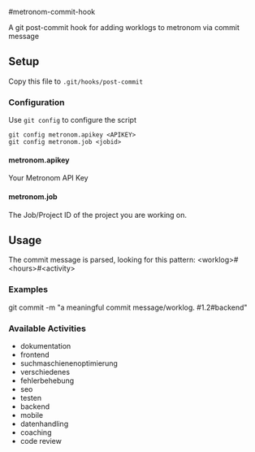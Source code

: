 #metronom-commit-hook

A git post-commit hook for adding worklogs to metronom via commit message

## Setup

Copy this file to `.git/hooks/post-commit`

### Configuration

Use `git config` to configure the script

    git config metronom.apikey <APIKEY>
    git config metronom.job <jobid>

#### metronom.apikey

Your Metronom API Key

#### metronom.job

The Job/Project ID of the project you are working on.

## Usage

The commit message is parsed, looking for this pattern: &lt;worklog&gt;#&lt;hours&gt;#&lt;activity&gt;

### Examples

git commit -m "a meaningful commit message/worklog. #1.2#backend"

### Available Activities

* dokumentation
* frontend
* suchmaschienenoptimierung
* verschiedenes
* fehlerbehebung
* seo
* testen
* backend
* mobile
* datenhandling
* coaching
* code review
